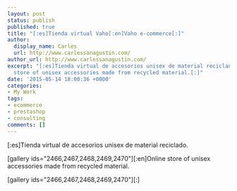 ```yaml
---
layout: post
status: publish
published: true
title: "[:es]Tienda virtual Vaho[:en]Vaho e-commerce[:]"
author:
  display_name: Carles
  url: http://www.carlessanagustin.com/
author_url: http://www.carlessanagustin.com/
excerpt: "[:es]Tienda virtual de accesorios unisex de material reciclado.[:en]Online
  store of unisex accessories made from recycled material.[:]"
date: '2015-05-14 18:00:36 +0000'
categories:
- My Work
tags:
- ecommerce
- prestashop
- consulting
comments: []
---
```

<p>[:es]Tienda virtual de accesorios unisex de material reciclado.</p>
<p>[gallery ids="2466,2467,2468,2469,2470"][:en]Online store of unisex accessories made from recycled material.</p>
<p>[gallery ids="2466,2467,2468,2469,2470"][:]</p>

